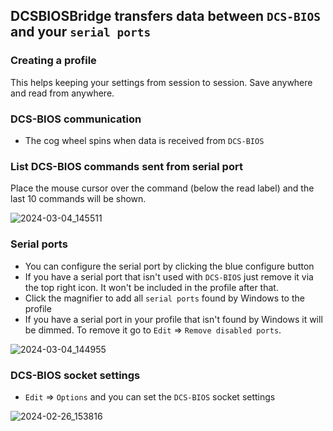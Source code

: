 ## DCSBIOSBridge transfers data between ```DCS-BIOS``` and your ```serial ports```

### Creating a profile
This helps keeping your settings from session to session. Save anywhere and read from anywhere.

### DCS-BIOS communication
* The cog wheel spins when data is received from ```DCS-BIOS```

### List DCS-BIOS commands sent from serial port
Place the mouse cursor over the command (below the read label) and the last 10 commands will be shown.

![2024-03-04_145511](https://github.com/DCS-Skunkworks/DCSBIOSBridge/assets/10453261/8c2779a7-00bb-40a0-880f-3dbcf73e407d)

### Serial ports
* You can configure the serial port by clicking the blue configure button
* If you have a serial port that isn't used with ```DCS-BIOS``` just remove it via the top right icon. It won't be included in the profile after that.
* Click the magnifier to add all ```serial ports``` found by Windows to the profile
* If you have a serial port in your profile that isn't found by Windows it will be dimmed. To remove it go to ```Edit``` => ```Remove disabled ports```.

![2024-03-04_144955](https://github.com/DCS-Skunkworks/DCSBIOSBridge/assets/10453261/b22e6f92-0d14-4686-bbb3-011f6dc89b95)

### DCS-BIOS socket settings
* ```Edit``` => ```Options``` and you can set the ```DCS-BIOS``` socket settings

![2024-02-26_153816](https://github.com/DCS-Skunkworks/DCSBIOSDataBroker/assets/10453261/1e52f52b-3f48-470b-9450-2d60ff45c1c9)

